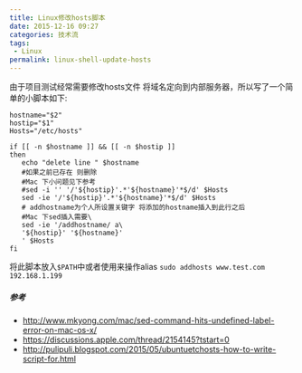 ```yaml
---
title: Linux修改hosts脚本
date: 2015-12-16 09:27
categories: 技术流
tags:
 - Linux
permalink: linux-shell-update-hosts
---
```


由于项目测试经常需要修改hosts文件 将域名定向到内部服务器，所以写了一个简单的小脚本如下:

```
hostname="$2"
hostip="$1"
Hosts="/etc/hosts"

if [[ -n $hostname ]] && [[ -n $hostip ]]
then
   echo "delete line " $hostname
   #如果之前已存在 则删除
   #Mac 下小问题见下参考 
   #sed -i '' '/'${hostip}'.*'${hostname}'*$/d' $Hosts
   sed -ie '/'${hostip}'.*'${hostname}'*$/d' $Hosts
   # addhostname为个人所设置关键字 将添加的hostname插入到此行之后
   #Mac 下sed插入需要\
   sed -ie '/addhostname/ a\
   '${hostip}' '${hostname}'
   ' $Hosts
fi

```

将此脚本放入`$PATH`中或者使用来操作alias
`sudo addhosts www.test.com 192.168.1.199`


##### 参考
- <http://www.mkyong.com/mac/sed-command-hits-undefined-label-error-on-mac-os-x/>
- <https://discussions.apple.com/thread/2154145?tstart=0>
- <http://pulipuli.blogspot.com/2015/05/ubuntuetchosts-how-to-write-script-for.html>
